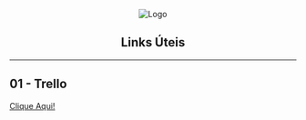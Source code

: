 <div align="center">

![Logo](https://vemser.dbccompany.com.br/vemser/captacao-front/static/media/logo-blue.dfa099c315b365b5480c.webp)


## Links Úteis
</div>

----------
## 01 - Trello

[Clique Aqui!](https://trello.com/invite/b/66b2790ebd2438a5aeb53d48/ATTI8ea86e4d97244e562fb77d436c0908d30DA99867/projeto-loja-serverrest)  



